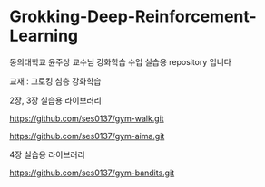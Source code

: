 # Grokking-Deep-Reinforcement-Learning

동의대학교 윤주상 교수님 강화학습 수업 실습용 repository 입니다

교재 : 그로킹 심층 강화학습

2장, 3장 실습용 라이브러리

https://github.com/ses0137/gym-walk.git

https://github.com/ses0137/gym-aima.git

4장 실습용 라이브러리

https://github.com/ses0137/gym-bandits.git
